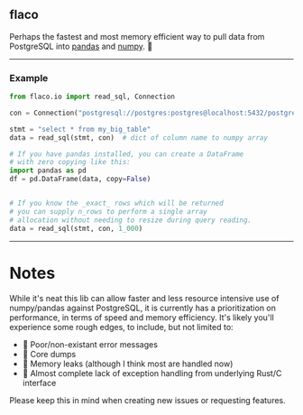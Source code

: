 ## flaco

Perhaps the fastest and most memory efficient way to
pull data from PostgreSQL into [pandas](https://pandas.pydata.org/) 
and [numpy](https://numpy.org/doc/stable/index.html). 🚀

---

### Example

```python
from flaco.io import read_sql, Connection

con = Connection("postgresql://postgres:postgres@localhost:5432/postgres")

stmt = "select * from my_big_table"
data = read_sql(stmt, con)  # dict of column name to numpy array

# If you have pandas installed, you can create a DataFrame
# with zero copying like this:
import pandas as pd
df = pd.DataFrame(data, copy=False)


# If you know the _exact_ rows which will be returned
# you can supply n_rows to perform a single array 
# allocation without needing to resize during query reading.
data = read_sql(stmt, con, 1_000)
```

---

# Notes

While it's neat this lib can allow faster and less resource
intensive use of numpy/pandas against PostgreSQL, it is currently 
has a prioritization on  performance, in terms of speed and memory 
efficiency. It's likely you'll experience some rough edges, to 
include, but not limited to:

- 📝 Poor/non-existant error messages
- 💩 Core dumps
- 🚰 Memory leaks (although I think most are handled now)
- 🦖 Almost complete lack of exception handling from underlying Rust/C interface

Please keep this in mind when creating new issues or requesting features.
